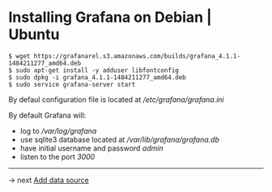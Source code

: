 # Installing Grafana on Debian | Ubuntu

```
$ wget https://grafanarel.s3.amazonaws.com/builds/grafana_4.1.1-1484211277_amd64.deb
$ sudo apt-get install -y adduser libfontconfig
$ sudo dpkg -i grafana_4.1.1-1484211277_amd64.deb
$ sudo service grafana-server start
```

By defaul configuration file is located at */etc/grafana/grafana.ini*

By default Grafana will:  
 * log to */var/log/grafana*
 * use sqlite3 database located at */var/lib/grafana/grafana.db*
 * have initial username and password *admin*
 * listen to the port *3000*

-----
-> next [Add data source](addDataSource.md)
